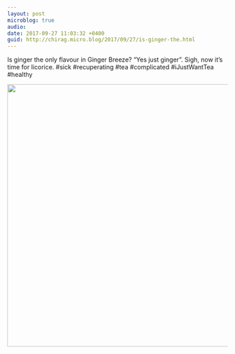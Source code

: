 ```yaml
---
layout: post
microblog: true
audio: 
date: 2017-09-27 11:03:32 +0400
guid: http://chirag.micro.blog/2017/09/27/is-ginger-the.html
---
```

Is ginger the only flavour in Ginger Breeze? “Yes just ginger”. Sigh, now it’s time for licorice. #sick #recuperating #tea #complicated #iJustWantTea #healthy

<img src="http://chirag.micro.blog/uploads/2017/4a0fa2ea3c.jpg" width="600" height="600" />

